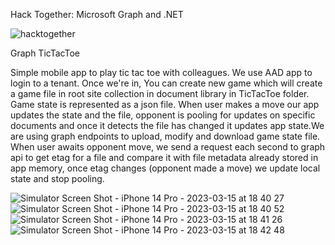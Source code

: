 Hack Together: Microsoft Graph and .NET

![hacktogether](https://user-images.githubusercontent.com/2223355/225382423-54fadcbe-d85c-4892-8c36-4fdef32b48e3.png)


Graph TicTacToe

Simple mobile app to play tic tac toe with colleagues. We use AAD app to login to a tenant. Once we're in, You can create new game which will create a game file in root site collection in document library in TicTacToe folder. Game state is represented as a json file. When user makes a move our app updates the state and the file, opponent is pooling for updates on specific documents and once it detects the file has changed it updates app state.We are using graph endpoints to upload, modify and download game state file.
When user awaits opponent move, we send a request each second to graph api to get etag for a file and compare it with file metadata already stored in app memory, once etag changes (opponent made a move) we update local state and stop pooling.

![Simulator Screen Shot - iPhone 14 Pro - 2023-03-15 at 18 40 27](https://user-images.githubusercontent.com/2223355/225389304-f3d917fc-7660-461d-83f4-0ce0361b94f5.png)
![Simulator Screen Shot - iPhone 14 Pro - 2023-03-15 at 18 40 52](https://user-images.githubusercontent.com/2223355/225389309-f6a9da8d-2988-4847-8fcd-9acf7528c33c.png)
![Simulator Screen Shot - iPhone 14 Pro - 2023-03-15 at 18 41 26](https://user-images.githubusercontent.com/2223355/225389314-f9b8358d-45dd-473c-a554-dee5fcb431af.png)
![Simulator Screen Shot - iPhone 14 Pro - 2023-03-15 at 18 42 48](https://user-images.githubusercontent.com/2223355/225389316-f67a13bd-d527-417c-8a84-306241b78e41.png)
